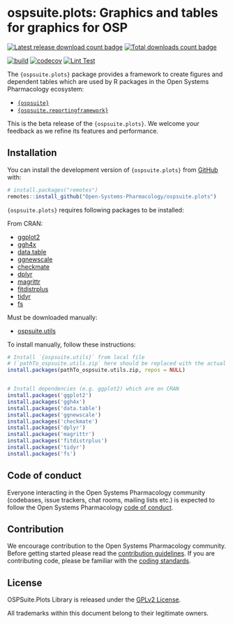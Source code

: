 
# ospsuite.plots: Graphics and tables for graphics for OSP

<!-- badges: start -->

  [![Latest release download count badge](https://img.shields.io/github/downloads/Open-Systems-Pharmacology/OSPSuite.Plots/latest/total?label=%E2%AD%B3%20Downloads%20latest%20release)](https://github.com/Open-Systems-Pharmacology/OSPSuite.Plots/releases/latest)
  [![Total downloads count badge](https://img.shields.io/github/downloads/Open-Systems-Pharmacology/OSPSuite.Plots/total?label=%E2%AD%B3%20Downloads%20total)](https://github.com/Open-Systems-Pharmacology/OSPSuite.Plots/releases)

  [![build](https://img.shields.io/github/actions/workflow/status/Open-Systems-Pharmacology/OSPSuite.Plots/main-workflow.yaml?logo=github&logoColor=white&label=Build)](https://github.com/Open-Systems-Pharmacology/OSPSuite.Plots/actions/workflows/main-workflow.yaml)
  [![codecov](https://codecov.io/gh/Open-Systems-Pharmacology/OSPSuite.Plots/branch/main/graph/badge.svg)](https://codecov.io/gh/Open-Systems-Pharmacology/OSPSuite.Plots)
  [![Lint Test](https://img.shields.io/github/actions/workflow/status/Open-Systems-Pharmacology/OSPSuite.Plots/lint.yaml?logo=githubactions&logoColor=white&label=lint)](https://github.com/Open-Systems-Pharmacology/OSPSuite.Plots/actions/workflows/lint.yaml)

<!-- badges: end -->


The `{ospsuite.plots}` package provides a framework to create
figures and dependent tables which are used by R packages in the Open Systems
Pharmacology ecosystem:

-   [`{ospsuite}`](https://www.open-systems-pharmacology.org/OSPSuite-R/)
-   [`{ospsuite.reportingframework}`](https://www.open-systems-pharmacology.org/OSPSuite.ReportingFramework/)

This is the beta release of the  `{ospsuite.plots}`. We welcome your feedback as we refine its features and performance.

## Installation

You can install the development version of `{ospsuite.plots}` from
[GitHub](https://github.com/) with:

``` r
# install.packages("remotes")
remotes::install_github("Open-Systems-Pharmacology/ospsuite.plots")
```

`{ospsuite.plots}` requires following packages to be installed:

From CRAN:

-   [ggplot2](https://cran.r-project.org/package=ggplot2/index.html)
-   [ggh4x](https://cran.r-project.org/package=ggh4x/index.html)
-   [data.table](https://cran.r-project.org/package=data.table/index.html)
-   [ggnewscale](https://cran.r-project.org/package=ggnewscale/index.html)
-   [checkmate](https://cran.r-project.org/package=checkmate/index.html)
-   [dplyr](https://cran.r-project.org/package=checkmate/index.html)
-   [magrittr](https://cran.r-project.org/package=magrittr/index.html)
-   [fitdistrplus](https://cran.r-project.org/package=magrittr/index.html)
-   [tidyr](https://cran.r-project.org/package=tidyr/index.html)
-   [fs](https://cran.r-project.org/package=fs/index.html)


Must be downloaded manually:

-   [ospsuite.utils](https://github.com/Open-Systems-Pharmacology/OSPSuite.RUtils/releases/download/v1.3.17/ospsuite.utils_1.3.17.zip)


To install manually, follow these instructions:

```r
# Install `{ospsuite.utils}` from local file 
# (`pathTo_ospsuite.utils.zip` here should be replaced with the actual path to the `.zip` file)
install.packages(pathTo_ospsuite.utils.zip, repos = NULL)


# Install dependencies (e.g. ggplot2) which are on CRAN
install.packages('ggplot2')
install.packages('ggh4x')
install.packages('data.table')
install.packages('ggnewscale')
install.packages('checkmate')
install.packages('dplyr')
install.packages('magrittr')
install.packages('fitdistrplus')
install.packages('tidyr')
install.packages('fs')

```

## Code of conduct

Everyone interacting in the Open Systems Pharmacology community (codebases,
issue trackers, chat rooms, mailing lists etc.) is expected to follow the Open
Systems Pharmacology [code of
conduct](https://github.com/Open-Systems-Pharmacology/Suite/blob/master/CODE_OF_CONDUCT.md).

## Contribution

We encourage contribution to the Open Systems Pharmacology community.
Before getting started please read the [contribution
guidelines](https://github.com/Open-Systems-Pharmacology/Suite/blob/master/CONTRIBUTING.md).
If you are contributing code, please be familiar with the [coding
standards](https://github.com/Open-Systems-Pharmacology/Suite/blob/master/CODING_STANDARDS_R.md).

## License

OSPSuite.Plots Library is released under the [GPLv2 License](LICENSE).

All trademarks within this document belong to their legitimate owners.
